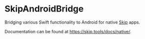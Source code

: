 # SkipAndroidBridge

Bridging various Swift functionality to Android for native [Skip](https://skip.tools) apps.

Documentation can be found at https://skip.tools/docs/native/.
